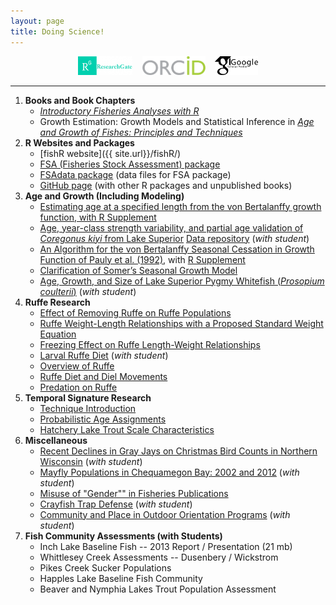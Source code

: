 ```yaml
---
layout: page
title: Doing Science!
---
```


<div align="center">
<a href="https://www.researchgate.net/profile/Derek_Ogle/" target="_blank"><img src="img/researchgate.png" alt="Research Gate" height="30"></a> &nbsp;&nbsp; <a href="http://orcid.org/0000-0002-0370-9299" target="_blank"><img src="img/ORCID.png" alt="ORCID" height="30"></a> &nbsp;&nbsp; <a href="http://scholar.google.com/citations?user=Xt9IgGkAAAAJ" target="_blank"><img src="img/GoogleScholar.jpg" alt="Google Scholar" height="30"></a>
</div>

----

1. **Books and Book Chapters**
    * [*Introductory Fisheries Analyses with R*]({{site.url}}/IFAR/)
    * Growth Estimation: Growth Models and Statistical Inference in [*Age and Growth of Fishes: Principles and Techniques*](https://fisheries.org/bookstore/all-titles/professional-and-trade/55078c/)
1. **R Websites and Packages**
    * [fishR website]({{ site.url}}/fishR/)
    * [FSA (Fisheries Stock Assessment) package](https://github.com/droglenc/FSA)
    * [FSAdata package](https://github.com/droglenc/FSAdata) (data files for FSA package)
    * [GitHub page](https://github.com/droglenc) (with other R packages and unpublished books)
1. **Age and Growth (Including Modeling)**
    * [Estimating age at a specified length from the von Bertalanffy growth function, with R Supplement](resources/pubs/OgleIsermann_2017.pdf)
    * [Age, year-class strength variability, and partial age validation of *Coregonus kiyi* from Lake Superior](resources/pubs/Lepak_et_al_2017.pdf) [Data repository](https://www.sciencebase.gov/catalog/item/59a423afe4b077f005673262) (*with student*)
    * [An Algorithm for the von Bertalanffy Seasonal Cessation in Growth Function of Pauly et al. (1992)](resources/pubs/Ogle_2017_PaulyetalModel.pdf), with [R Supplement](resources/pubs/SeasonalGrowth_Analysis.R) 
    * [Clarification of Somer’s Seasonal Growth Model](resources/pubs/Garcia-Berthou_etal_RFBF12.pdf)
    * [Age, Growth, and Size of Lake Superior Pygmy Whitefish (*Prosopium coulterii*)](resources/pubs/Stewart_et_al_2016.pdf) (*with student*)
1. **Ruffe Research**
    * [Effect of Removing Ruffe on Ruffe Populations](resources/pubs/CzypinskiOgle_2011.pdf)
    * [Ruffe Weight-Length Relationships with a Proposed Standard Weight Equation](resources/pubs/OgleWinfield2009.pdf)
    * [Freezing Effect on Ruffe Length-Weight Relationships](resources/pubs/Ogle_2009.pdf)
    * [Larval Ruffe Diet](resources/pubs/Ogle_et_al_2004.pdf) (*with student*)
    * [Overview of Ruffe](resources/pubs/Ogle_1998.pdf)
    * [Ruffe Diet and Diel Movements](resources/pubs/Ogle_et_al_1995.pdf)
    * [Predation on Ruffe](resources/pubs/Ogle_et_al_1996a.pdf)
1. **Temporal Signature Research**
    * [Technique Introduction](resources/pubs/Ogle_et_al_1994.pdf)
    * [Probabilistic Age Assignments](resources/pubs/Ogle_et_al_1996b.pdf)
    * [Hatchery Lake Trout Scale Characteristics](resources/pubs/Ogle_Spangler_1996.pdf)
1. **Miscellaneous**
    * [Recent Declines in Gray Jays on Christmas Bird Counts in Northern Wisconsin](resources/pubs/Menebroeker_et_al_2016.pdf) (*with student*)
    * [Mayfly Populations in Chequamegon Bay: 2002 and 2012](resources/pubs/Brunk_et_al_2014.pdf)  (*with student*)
    * [Misuse of "Gender"" in Fisheries Publications](resources/pubs/OgleSchanning_2012.pdf)
    * [Crayfish Trap Defense](resources/pubs/OgleKret_JFE_Web.pdf) (*with student*)
    * [Community and Place in Outdoor Orientation Programs](resources/pubs/Austin_etal_2010.pdf) (*with student*)
1. **Fish Community Assessments (with Students)**
    * Inch Lake Baseline Fish  -- 2013 Report / Presentation (21 mb)
    * Whittlesey Creek Assessments -- Dusenbery / Wickstrom
    * Pikes Creek Sucker Populations
    * Happles Lake Baseline Fish Community
    * Beaver and Nymphia Lakes Trout Population Assessment
